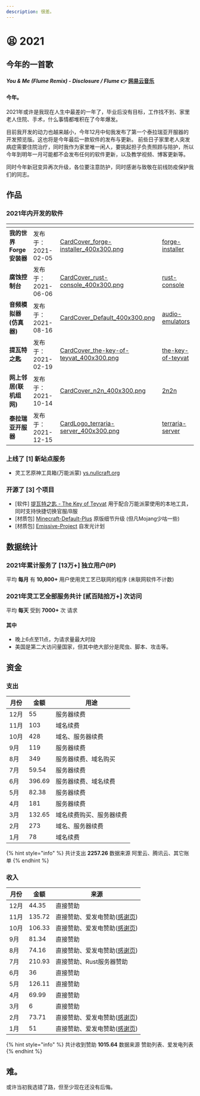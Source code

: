 ```yaml
---
description: 很差。
---
```


# 😫 2021

## 今年的一首歌

#### _**You & Me (Flume Remix) - Disclosure / Flume**_ 👉 [**网易云音乐**](https://music.163.com/#/song?id=26576444)

#### 今年。

2021年或许是我现在人生中最差的一年了，毕业后没有目标，工作找不到、家里老人住院、手术，什么事情都堆积在了今年爆发。

目前我开发的动力也越来越小，今年12月中旬我发布了第一个泰拉瑞亚开服器的开发预览版。这也将是今年最后一款软件的发布与更新。 前些日子家里老人突发病症需要住院治疗，同时我作为家里唯一闲人，要挑起担子负责照顾与陪护，所以今年到明年一月可能都不会发布任何的软件更新，以及教学视频、博客更新等。

同时今年新冠变异再次升级，各位要注意防护，同时感谢与致敬在前线防疫保护我们的同志。

## 作品

### 2021年内开发的软件

<table data-view="cards"><thead><tr><th></th><th></th><th data-hidden data-card-cover data-type="files"></th><th data-hidden data-card-target data-type="content-ref"></th></tr></thead><tbody><tr><td><strong>我的世界Forge安装器</strong></td><td>发布于：2021-02-05</td><td><a href="../.gitbook/assets/CardCover_forge-installer_400x300.png">CardCover_forge-installer_400x300.png</a></td><td><a href="../software/forge-installer/">forge-installer</a></td></tr><tr><td><strong>腐蚀控制台</strong></td><td>发布于：2021-06-06</td><td><a href="../.gitbook/assets/CardCover_rust-console_400x300.png">CardCover_rust-console_400x300.png</a></td><td><a href="../software/rust-console/">rust-console</a></td></tr><tr><td><strong>音频模拟器(仿真器)</strong></td><td>发布于：2021-08-16</td><td><a href="../.gitbook/assets/CardCover_Default_400x300.png">CardCover_Default_400x300.png</a></td><td><a href="../software/audio-emulators/">audio-emulators</a></td></tr><tr><td><strong>提瓦特之匙</strong></td><td>发布于：2021-02-19</td><td><a href="../.gitbook/assets/CardCover_the-key-of-teyvat_400x300.png">CardCover_the-key-of-teyvat_400x300.png</a></td><td><a href="../software/the-key-of-teyvat/">the-key-of-teyvat</a></td></tr><tr><td><strong>网上邻居(联机组网)</strong></td><td>发布于：2021-10-14</td><td><a href="../.gitbook/assets/CardCover_n2n_400x300.png">CardCover_n2n_400x300.png</a></td><td><a href="../software/2n2n/">2n2n</a></td></tr><tr><td><strong>泰拉瑞亚开服器</strong></td><td>发布于：2021-12-15</td><td><a href="../.gitbook/assets/CardLogo_terraria-server_400x300.png">CardLogo_terraria-server_400x300.png</a></td><td><a href="../software/terraria-server/">terraria-server</a></td></tr></tbody></table>

### 上线了 \[1] 新站点服务

* 灵工艺原神工具箱(万能派蒙) [ys.nullcraft.org](http://ys.nullcraft.org/)

### 开源了 \[3] 个项目

* \[软件] [提瓦特之匙 - The Key of Teyvat](https://github.com/FastChen/The-Key-of-Teyvat) 用于配合万能派蒙使用的本地工具，同时支持快捷切换官服/B服
* \[材质包] [Minecraft-Default-Plus](https://github.com/FastChen/Minecraft-Default-Plus) 原版细节升级 (但凡Mojang少咕一些)
* \[材质包] [Emissive-Project](https://github.com/FastChen/Emissive-Project) 自发光计划

## 数据统计

### 2021年累计服务了 \[13万+] 独立用户(IP)

平均 **每月** 有 **10,800+** 用户使用灵工艺已联网的程序 (未联网软件不计数)

### 2021年灵工艺全部服务共计 \[贰百陆拾万+] 次访问

平均 **每天** 受到 **7000+** 次 请求

#### 其中

* 晚上6点至11点，为请求量最大时段
* 美国是第二大访问量国家，但其中绝大部分是爬虫、脚本、攻击等。

## 资金

### 支出

| 月份  | 金额     | 用途           |
| --- | ------ | ------------ |
| 12月 | 55     | 服务器续费        |
| 11月 | 103    | 域名续费         |
| 10月 | 428    | 域名、服务器续费     |
| 9月  | 119    | 服务器续费        |
| 8月  | 349    | 服务器续费、域名购买   |
| 7月  | 59.54  | 服务器续费        |
| 6月  | 396.69 | 服务器续费、域名续费   |
| 5月  | 82.38  | 服务器续费        |
| 4月  | 181    | 服务器续费        |
| 3月  | 132.65 | 域名续费购买、服务器续费 |
| 2月  | 273    | 域名、服务器续费     |
| 1月  | 78     | 域名续费         |

{% hint style="info" %}
共计支出 **2257.26** 数据来源 阿里云、腾讯云、其它账单
{% endhint %}

### 收入

| 月份  | 金额     | 来源                                                                        |
| --- | ------ | ------------------------------------------------------------------------- |
| 12月 | 44.35  | 直接赞助                                                                      |
| 11月 | 135.72 | 直接赞助、爱发电赞助([感谢页](https://afdian.net/@fastchen/thank?year=2021\&month=11)) |
| 10月 | 106.33 | 直接赞助、爱发电赞助([感谢页](https://afdian.net/@fastchen/thank?year=2021\&month=10)) |
| 9月  | 81.34  | 直接赞助                                                                      |
| 8月  | 74.16  | 直接赞助、爱发电赞助([感谢页](https://afdian.net/@fastchen/thank?year=2021\&month=8))  |
| 7月  | 210.93 | 直接赞助、Rust服务器赞助                                                            |
| 6月  | 36     | 直接赞助                                                                      |
| 5月  | 126.11 | 直接赞助                                                                      |
| 4月  | 69.99  | 直接赞助                                                                      |
| 3月  | 6      | 直接赞助                                                                      |
| 2月  | 73.71  | 直接赞助、爱发电赞助([感谢页](https://afdian.net/@fastchen/thank?year=2021\&month=2))  |
| 1月  | 51     | 直接赞助、爱发电赞助([感谢页](https://afdian.net/@fastchen/thank?year=2021\&month=1))  |

{% hint style="info" %}
共计收到赞助 **1015.64** 数据来源 赞助列表、爱发电列表
{% endhint %}

## 难。

或许当初我选错了路，但至少现在还没有后悔。
